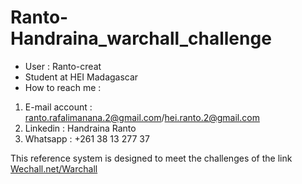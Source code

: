 # Ranto-Handraina_warchall_challenge 
* User : Ranto-creat 
* Student at HEI Madagascar 
* How to reach me : 
1. E-mail account : ranto.rafalimanana.2@gmail.com/hei.ranto.2@gmail.com
2. Linkedin : Handraina Ranto
3. Whatsapp : +261 38 13 277 37

This reference system is designed to meet the challenges of the link [Wechall.net/Warchall](https://www.wechall.net/challs/Warchall/by/chall_score/ASC/page-1)
